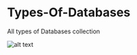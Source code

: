 # Types-Of-Databases
All types of Databases collection

![alt text](https://cdn.guru99.com/images/1/101818_0537_NoSQLTutori1.png)
